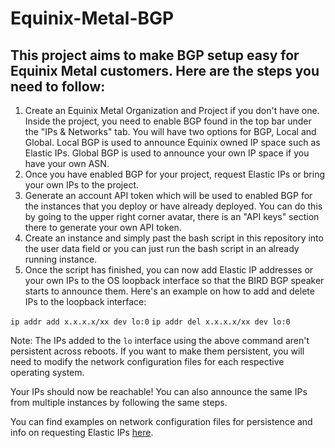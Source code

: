 # Equinix-Metal-BGP

## This project aims to make BGP setup easy for Equinix Metal customers. Here are the steps you need to follow:

1. Create an Equinix Metal Organization and Project if you don't have one. Inside the project, you need to enable BGP found in the top bar under the "IPs & Networks" tab. You will have two options for BGP, Local and Global. Local BGP is used to announce Equinix owned IP space such as Elastic IPs. Global BGP is used to announce your own IP space if you have your own ASN.
2. Once you have enabled BGP for your project, request Elastic IPs or bring your own IPs to the project.
3. Generate an account API token which will be used to enabled BGP for the instances that you deploy or have already deployed. You can do this by going to the upper right corner avatar, there is an "API keys" section there to generate your own API token.
4. Create an instance and simply past the bash script in this repository into the user data field or you can just run the bash script in an already running instance.
5. Once the script has finished, you can now add Elastic IP addresses or your own IPs to the OS loopback interface so that the BIRD BGP speaker starts to announce them. Here's an example on how to add and delete IPs to the loopback interface:

`ip addr add x.x.x.x/xx dev lo:0`
`ip addr del x.x.x.x/xx dev lo:0`

Note: The IPs added to the `lo` interface using the above command aren't persistent across reboots. If you want to make them persistent, you will need to modify the network configuration files for each respective operating system.

Your IPs should now be reachable! You can also announce the same IPs from multiple instances by following the same steps.

You can find examples on network configuration files for persistence and info on requesting Elastic IPs [here](https://metal.equinix.com/developers/docs/networking/elastic-ips/).
